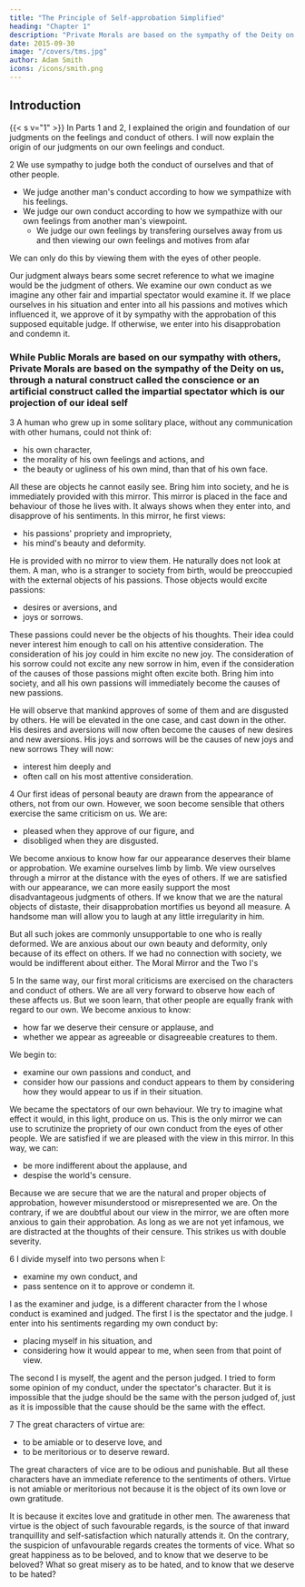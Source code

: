 ```yaml
---
title: "The Principle of Self-approbation Simplified"
heading: "Chapter 1"
description: "Private Morals are based on the sympathy of the Deity on us, through a natural construct called the conscience or an artificial construct called the impartial spectator which is our projection of our ideal self"
date: 2015-09-30
image: "/covers/tms.jpg"
author: Adam Smith
icons: /icons/smith.png
---
```



## Introduction

{{< s v="1" >}} In Parts 1 and 2, I explained the origin and foundation of our judgments on the feelings and conduct of others. I will now explain the origin of our judgments on our own feelings and conduct.
 

2 We use sympathy to judge both the conduct of ourselves and that of other people. 
- We judge another man's conduct according to how we sympathize with his feelings.
- We judge our own conduct according to how we sympathize with our own feelings from another man's viewpoint.
  - We judge our own feelings by transfering ourselves away from us and then viewing our own feelings and motives from afar
<!-- We can never survey and judge our own feelings unless we: 
- remove ourselves from our own natural station and
- . -->

We can only do this by viewing them with the eyes of other people. 

Our judgment always bears some secret reference to what we imagine would be the judgment of others. We examine our own conduct as we imagine any other fair and impartial spectator would examine it. If we place ourselves in his situation and enter into all his passions and motives which influenced it, we approve of it by sympathy with the approbation of this supposed equitable judge. If otherwise, we enter into his disapprobation and condemn it.
 

### While Public Morals are based on our sympathy with others, Private Morals are based on the sympathy of the Deity on us, through a natural construct called the conscience or an artificial construct called the impartial spectator which is our projection of our ideal self

3 A human who grew up in some solitary place, without any communication with other humans, could not think of: 
- his own character,
- the morality of his own feelings and actions, and
- the beauty or ugliness of his own mind, than that of his own face.

All these are objects he cannot easily see. Bring him into society, and he is immediately provided with this mirror. This mirror is placed in the face and behaviour of those he lives with. It always shows when they enter into, and disapprove of his sentiments. In this mirror, he first views: 
- his passions' propriety and impropriety,
- his mind's beauty and deformity.

He is provided with no mirror to view them. He naturally does not look at them. A man, who is a stranger to society from birth, would be preoccupied with the external objects of his passions. Those objects would excite passions: 
- desires or aversions, and
- joys or sorrows.

These passions could never be the objects of his thoughts. Their idea could never interest him enough to call on his attentive consideration. The consideration of his joy could in him excite no new joy. The consideration of his sorrow could not excite any new sorrow in him, even if the consideration of the causes of those passions might often excite both. Bring him into society, and all his own passions will immediately become the causes of new passions.

He will observe that mankind approves of some of them and are disgusted by others. He will be elevated in the one case, and cast down in the other. His desires and aversions will now often become the causes of new desires and new aversions. His joys and sorrows will be the causes of  new joys and new sorrows They will now: 
- interest him deeply and
- often call on his most attentive consideration.

 
4 Our first ideas of personal beauty are drawn from the appearance of others, not from our own. However, we soon become sensible that others exercise the same criticism on us. We are: 
- pleased when they approve of our figure, and
- disobliged when they are disgusted.

We become anxious to know how far our appearance deserves their blame or approbation. We examine ourselves limb by limb. We view ourselves through a mirror at the distance with the eyes of others. If we are satisfied with our appearance, we can more easily support the most disadvantageous judgments of others. If we know that we are the natural objects of distaste, their disapprobation mortifies us beyond all measure. A handsome man will allow you to laugh at any little irregularity in him.

But all such jokes are commonly unsupportable to one who is really deformed. We are anxious about our own beauty and deformity, only because of its effect on others. If we had no connection with society, we would be indifferent about either. The Moral Mirror and the Two I's


5 In the same way, our first moral criticisms are exercised on the characters and conduct of others. We are all very forward to observe how each of these affects us. But we soon learn, that other people are equally frank with regard to our own. We become anxious to know:
- how far we deserve their censure or applause, and
- whether we appear as agreeable or disagreeable creatures to them.

We begin to: 
- examine our own passions and conduct, and
- consider how our passions and conduct appears to them by considering how they would appear to us if in their situation.

We became the spectators of our own behaviour. We try to imagine what effect it would, in this light, produce on us. This is the only mirror we can use to scrutinize the propriety of our own conduct from the eyes of other people. We are satisfied if we are pleased with the view in this mirror. In this way, we can: 
- be more indifferent about the applause, and
- despise the world's censure.

Because we are secure that we are the natural and proper objects of approbation, however misunderstood or misrepresented we are. On the contrary, if we are doubtful about our view in the mirror, we are often more anxious to gain their approbation. As long as we are not yet infamous, we are distracted at the thoughts of their censure. This strikes us with double severity.


6 I divide myself into two persons when I:
- examine my own conduct, and
- pass sentence on it to approve or condemn it.

I as the examiner and judge, is a different character from the I whose conduct is examined and judged. The first I is the spectator and the judge.
I enter into his sentiments regarding my own conduct by: 
- placing myself in his situation, and
- considering how it would appear to me, when seen from that point of view.

The second I is myself, the agent and the person judged. I tried to form some opinion of my conduct, under the spectator's character. But it is impossible that the judge should be the same with the person judged of, just as it is impossible that the cause should be the same with the effect.

 
7 The great characters of virtue are: 
- to be amiable or to deserve love, and
- to be meritorious or to deserve reward.

The great characters of vice are to be odious and punishable. But all these characters have an immediate reference to the sentiments of others. Virtue is not amiable or meritorious not because it is the object of its own love or own gratitude. 

It is because it excites love and gratitude in other men. The awareness that virtue is the object of such favourable regards, is the source of that inward tranquillity and self-satisfaction which naturally attends it. On the contrary, the suspicion of unfavourable regards creates the torments of vice. What so great happiness as to be beloved, and to know that we deserve to be beloved? What so great misery as to be hated, and to know that we deserve to be hated?
